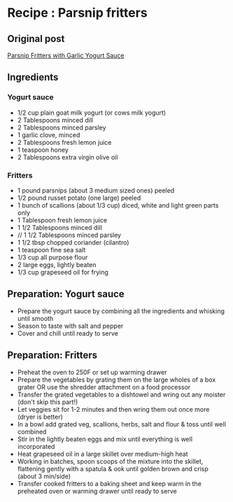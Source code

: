 # Recipe : Parsnip fritters

## Original post

[Parsnip Fritters with Garlic Yogurt Sauce](http://dishingupthedirt.com/recipes/spring-parsnip-herb-fritters-with-garlic-yogurt-sauce/)

## Ingredients

### Yogurt sauce

- 1/2 cup plain goat milk yogurt (or cows milk yogurt)
- 2 Tablespoons minced dill
- 2 Tablespoons minced parsley
- 1 garlic clove, minced
- 2 Tablespoons fresh lemon juice
- 1 teaspoon honey
- 2 Tablespoons extra virgin olive oil

### Fritters

- 1 pound parsnips (about 3 medium sized ones) peeled
- 1/2 pound russet potato (one large) peeled
- 1 bunch of scallions (about 1/3 cup) diced, white and light green parts only
- 1 Tablespoon fresh lemon juice
- 1 1/2 Tablespoons minced dill
- // 1 1/2 Tablespoons minced parsley
- 1 1/2 tbsp chopped coriander (cilantro)
- 1 teaspoon fine sea salt
- 1/3 cup all purpose flour
- 2 large eggs, lightly beaten
- 1/3 cup grapeseed oil for frying

## Preparation: Yogurt sauce

- Prepare the yogurt sauce by combining all the ingredients and whisking until smooth
- Season to taste with salt and pepper
- Cover and chill until ready to serve

## Preparation: Fritters

- Preheat the oven to 250F or set up warming drawer
- Prepare the vegetables by grating them on the large wholes of a box grater OR use the shredder attachment on a food processor
- Transfer the grated vegetables to a dishtowel and wring out any moister (don't skip this part!)
- Let veggies sit for 1-2 minutes and then wring them out once more (dryer is better)
- In a bowl add grated veg, scallions, herbs, salt and flour & toss until well combined
- Stir in the lightly beaten eggs and mix until everything is well incorporated
- Heat grapeseed oil in a large skillet over medium-high heat
- Working in batches, spoon scoops of the mixture into the skillet, flattening gently with a spatula & ook until golden brown and crisp (about 3 min/side)
- Transfer cooked fritters to a baking sheet and keep warm in the preheated oven or warming drawer until ready to serve

